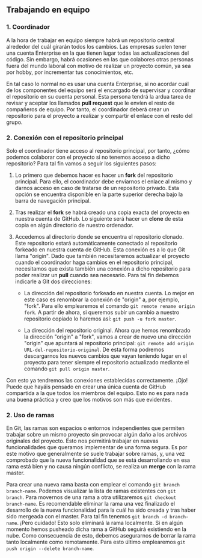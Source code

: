 ## Trabajando en equipo ##

### 1. Coordinador ###

A la hora de trabajar en equipo siempre habrá un repositorio central alrededor del cuál girarán todos los cambios. Las empresas suelen tener una cuenta Enterprise en la que tienen lugar todas las actualizaciones del código. Sin embargo, habrá ocasiones en las que colabores otras personas fuera del mundo laboral con motivo de realizar un proyecto común, ya sea por hobby, por incrementar tus conocimientos, etc. 

En tal caso lo normal no es usar una cuenta Enterprise, si no acordar cuál de los componentes del equipo será el encargado de supervisar y coordinar el repositorio en su cuenta personal. Esta persona tendrá la ardua tarea de revisar y aceptar los llamados **pull request** que le envíen el resto de compañeros de equipo. Por tanto, el coordinador deberá crear un repositorio para el proyecto a realizar y compartir el enlace con el resto del grupo. 

### 2. Conexión con el repositorio principal ###

Solo el coordinador tiene acceso al repositorio principal, por tanto, ¿cómo podemos colaborar con el proyecto si no tenemos acceso a dicho repositorio? Para tal fin vamos a seguir los siguientes pasos:

  1. Lo primero que debemos hacer es hacer un **fork** del repositorio principal. Para ello, el coordinador debe enviarnos el enlace al mismo y darnos acceso en caso de tratarse de un repositorio privado. Esta opción se encuentra disponible en la parte superior derecha bajo la barra de navegación principal.
  
  2. Tras realizar el **fork** se habrá creado una copia exacta del proyecto en nuestra cuenta de GitHub. Lo siguiente será hacer un **clone** de esta copia en algún directorio de nuestro ordenador.
  
  3. Accedemos al directorio donde se encuentra el repositorio clonado. Este repositorio estará automáticamente conectado al repositorio forkeado en nuestra cuenta de GitHub. Esta conexión es a lo que Git llama "origin". Dado que también necesitaremos actualizar el proyecto cuando el coordinador haga cambios en el repositorio principal, necesitamos que exista también una conexión a dicho repositorio para poder realizar un **pull** cuando sea necesario. Para tal fin debemos indicarle a Git dos direcciones:
  
     *  La dirección del repositorio forkeado en nuestra cuenta. Lo mejor en este caso es renombrar la conexión de "origin" a, por ejemplo, "fork". Para ello emplearemos el comando `git remote rename origin fork`. A partir de ahora, si queremos subir un cambio a nuestro repositorio copiado lo haremos así: `git push -u fork master`.
     
     *  La dirección del repositorio original. Ahora que hemos renombrado la dirección "origin" a "fork", vamos a crear de nuevo una dirección "origin" que apuntará al repositorio principal: `git remote add origin URL-del-repositorio-original`. De esta forma podremos descargarnos los nuevos cambios que vayan teniendo lugar en el proyecto para tener siempre el repositorio actualizado mediante el comando `git pull origin master`.
     
Con esto ya tendremos las conexiones establecidas correctamente. ¡Ojo! Puede que hayáis pensado en crear una única cuenta de GitHub compartida a la que todos los miembros del equipo. Esto no es para nada una buena práctica y creo que los motivos son más que evidentes.

### 2. Uso de ramas ###

En Git, las ramas son espacios o entornos independientes que permiten trabajar sobre un mismo proyecto sin provocar algún daño a los archivos originales del proyecto. Esto nos permitirá trabajar en nuevas funcionalidades que queramos implementar de una forma segura. Es por este motivo que generalmente se suele trabajar sobre ramas, y, una vez comprobado que la nueva funcionalidad que se está desarrollando en esa rama está bien y no causa ningún conflicto, se realiza un **merge** con la rama master. 

Para crear una nueva rama basta con emplear el comando `git branch branch-name`. Podemos visualizar la lista de ramas existentes con `git branch`. Para movernos de una rama a otra utilizaremos `git checkout branch-name`. Es recomendable eliminar la rama una vez finalizado el desarrollo de la nueva funcionalidad para la cuál ha sido creada y tras haber sido mergeada con el master. Para tal fin tenemos `git branch -d branch-name`. ¡Pero cuidado! Esto solo eliminará la rama localmente. Si en algún momento hemos pusheado dicha rama a GitHub seguirá existiendo en la nube. Como consecuencia de esto, debemos asegurarnos de borrar la rama tanto localmente como remotamente. Para esto último emplearemos `git push origin --delete branch-name`.